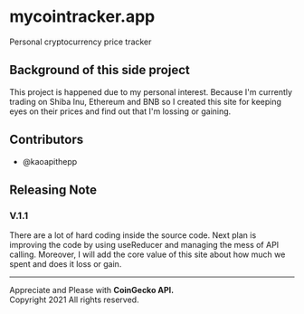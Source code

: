 # mycointracker.app
Personal cryptocurrency price tracker

## Background of this side project
This project is happened due to my personal interest. Because I'm currently trading on Shiba Inu, Ethereum and BNB so I created this site for keeping eyes on their prices and find out that I'm lossing or gaining.

## Contributors
- @kaoapithepp

## Releasing Note
### V.1.1
There are a lot of hard coding inside the source code. Next plan is improving the code by using useReducer and managing the mess of API calling. Moreover, I will add the core value of this site about how much we spent and does it loss or gain.

___________________________________
Appreciate and Please with **CoinGecko API.** </br>
Copyright 2021 All rights reserved.
